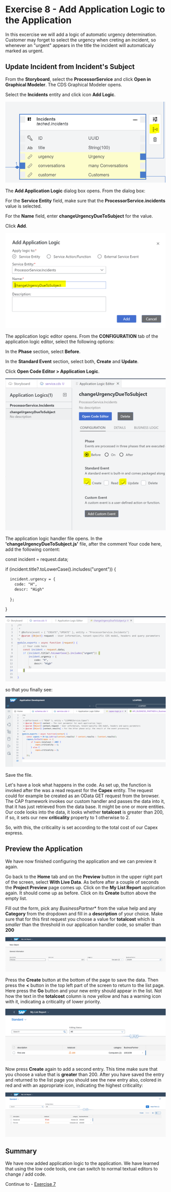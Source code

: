 # Exercise 8 - Add Application Logic to the Application
In this excercise we will add a logic of automatic urgency determination.
Customer may forget to select the urgency when creting an incident, so whenever an "urgent" appears in the title the incident will automaticaly marked as urgent.

## Update Incident from Incident's Subject

From the **Storyboard**, select the **ProcessorService** and click **Open in Graphical Modeler**.
The CDS Graphical Modeler opens.

Select the **Incidents** entity and click icon **Add Logic**.

![](/exercises/Ex8/images/addapplicationlogic.png)

The **Add Application Logic** dialog box opens.
From the dialog box:

For the **Service Entity** field, make sure that the **ProcessorService.incidents** value is selected.

For the **Name** field, enter **changeUrgencyDueToSubject** for the value.

Click **Add**.

![](/exercises/Ex8/images/applicationlogicdialog.png)

The application logic editor opens.
From the **CONFIGURATION** tab of the application logic editor, select the following options:

In the **Phase** section, select **Before**.

In the **Standard Event** section, select both, **Create** and **Update**.

Click **Open Code Editor > Application Logic**.

![](/exercises/Ex8/images/applicationlogiceditor.png)

The application logic handler file opens.
In the **'changeUrgencyDueToSubject.js'** file, after the comment Your code here, add the following content:

const incident = request.data;


if (incident.title?.toLowerCase().includes("urgent")) {

      incident.urgency = {      
        code: "H",        
        descr: "High"
        
      };
}
      


![](/exercises/Ex8/images/logiccode.png)

so that you finally see:

![](/exercises/ex6/images/LCAP_65.png)

Save the file.

Let's have a look what happens in the code. As set up, the function is invoked after the was a read request for the **Capex** entity. The request could for example be created as an OData GET request from the browser. The CAP framework invokes our custom handler and passes the data into it, that it has just retrieved from the data base. It might be one or more entities. Our code looks into the data, it looks whether **totalcost** is greater than 200, if so, it sets our new **criticality** property to 1 otherwise to 2.

So, with this, the criticality is set according to the total cost of our Capex express.


## Preview the Application

We have now finished configuring the application and we can preview it again.

Go back to the **Home** tab and on the **Preview** button in the upper right part of the screen, select **With Live Data**. As before after a couple of seconds the **Project Preview** page comes up. Click on the **My List Report** application again. It should come up as before. Click on its **Create** button above the empty list.

Fill out the form, pick any *BusinessPartner** from the value help and any **Category** from the dropdown and fill in a **description** of your choice. Make sure that for this first request you choose a value for **totalcost** which is *smaller* than the threshold in our application handler code, so smaller than **200**

![](/exercises/ex6/images/LCAP_68.png)

Press the **Create** button at the bottom of the page to save the data. Then press the **<** button in the top left part of the screen to return to the list page. Here press the **Go** button and your new entry should appear in the list. Not how the text in the **totalcost** column is now yellow and has a warning icon with it, indicating a criticality of lower priority.

![](/exercises/ex6/images/LCAP_69.png)

Now press **Create** again to add a second entry. This time make sure that you choose a value that is **greater** than 200. After you have saved the entry and returned to the list page you should see the new entry also, colored in red and with an appropriate icon, indicating the highest criticality:

![](/exercises/ex6/images/LCAP_60.png)

## Summary
We have now added application logic to the application. We have learned that using the low code tools, one can switch to normal textual editors to change / add code.

Continue to - [Exercise 7](../ex7/README.md)
